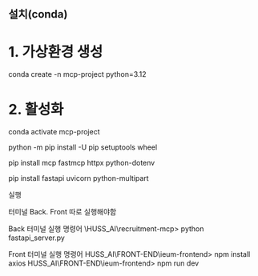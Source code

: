 ## 설치(conda)
# 1. 가상환경 생성
conda create -n mcp-project python=3.12

# 2. 활성화  
conda activate mcp-project

python -m pip install -U pip setuptools wheel

pip install mcp fastmcp httpx python-dotenv

pip install fastapi uvicorn python-multipart


실행

터미널 Back. Front 따로 실행해야함

Back 터미널 실행 명령어
\HUSS_AI\recruitment-mcp> python fastapi_server.py             

Front 터미널 실행 명령어 
HUSS_AI\FRONT-END\ieum-frontend> npm install axios
HUSS_AI\FRONT-END\ieum-frontend> npm run dev



